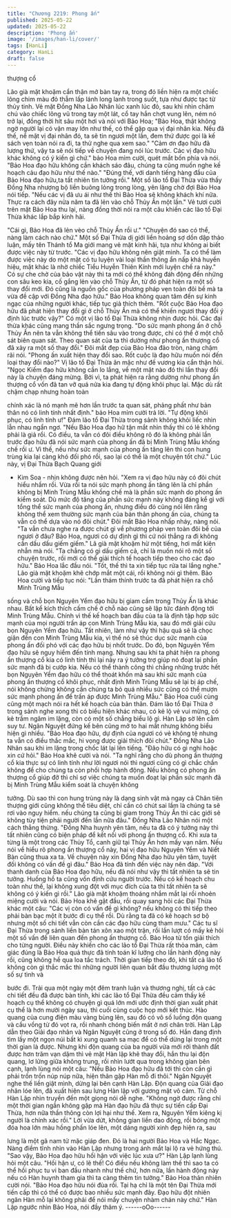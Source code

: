 ```yaml
---
title: "Chương 2219: Phong ấn"
published: 2025-05-22
updated: 2025-05-22
description: 'Phong ấn'
image: '/images/han-li/cover/'
tags: [HanLi]
category: HanLi
draft: false
---
```


thượng cổ

Lão già mặt khoặm cẩn thận mở bàn tay ra, trong đó liền hiện ra
một chiếc lông chim màu đỏ thẫm lấp lánh long lanh trong suốt,
tựa như được tạc từ thủy tinh.
Vẻ mặt Đồng Nha Lão Nhân lúc xanh lúc đỏ, sau khi nhìn chăm
chú vào chiếc lông vũ trong tay một lát, cổ tay hắn chợt vung lên,
ném nó trở lại, đồng thời hít sâu một hơi và nói với Bảo Hoa;
"Bảo Hoa, thật không ngờ người lại có vận may lớn như thế, có
thể gặp qua vị đại nhân kia. Nếu đã thế, nể mặt vị đại nhân đó, ta
sẽ tin ngươi một lần, đem thứ được gọi là kế sách vẹn toàn nói ra
đi, ta thử nghe qua xem sao."
"Cảm ơn đạo hữu đã lượng thứ, vậy ta sẽ nói tiếp về chuyện đang
nói lúc trước. Các vị đạo hữu khác không có ý kiến gì chứ." bảo
Hoa mỉm cười, quét mắt bốn phía và nói.
"Bảo Hoa đạo hữu không cần khách sáo đâu, chúng ta cũng
muốn nghe kế hoạch cảu đạo hữu như thế nào."
"Đúng thế, với danh tiếng hàng đầu của Bảo Hoa đạo hữu,ta tất
nhiên tin tưởng rồi."
Một số lão tổ Đại Thừa vừa thấy Đồng Nha nhượng bộ liền buông
lỏng trong lòng, yên lặng chờ đợi Bảo Hoa nói tiếp.
"Nếu các vị đã ưu ái như thế thì Bảo Hoa sẽ không khách khí nữa.
Thực ra cách đây nửa năm ta đã lẻn vào chỗ Thủy Ấn một lần."
Vẻ tươi cười trên mặt Bảo Hoa thu lại, nàng đồng thời nói ra một
câu khiến các lão tổ Đại Thừa khác lắp bắp kinh hãi.

"Cái gì, Bảo Hoa đã lẻn vèo chỗ Thủy Ấn rồi ư."
"Chuyện đó sao có thể, nàng làm cách nào chứ."
Một số Đại Thừa dị giới liền hoảng sợ dồn dập thảo luận, mấy tên
Thánh tổ Ma giới mang vẻ mặt kinh hãi, tựa như không ai biết
được việc này từ trước.
"Các vị đạo hữu không nên giật mình. Ta có thể làm được việc
này do một mặt có tu luyện vài loại thần thông ẩn nấp khá huyền
hiệu, mặt khác là nhờ chiếc Tiểu Huyễn Thiên Kính mới luyện chế
ra này."
Có sự che chở của bảo vật này thì ta mới có thể không đáh động
đến những con sâu keo kia, cố gắng lẻn vào chỗ Thủy Ấn, từ đó
phát hiện ra một số thay đổi mới. Đó cũng là nguồn gốc của
phương pháp vẹn toàn đôi bề mà ta vừa đề cập với Đồng Nha
đạo hữu." Bảo Hoa không quan tâm đến sự kinh ngạc của những
người khác, tiếp tục giả thích thêm.
"Rốt cuộc Bảo Hoa đạo hữu đã phát hiện thay đổi gì ở chỗ Thủy
Ấn mà có thể khiến ngươi thay đổi ý định lúc trước vậy?" Có một
vị lão tổ Đại Thừa không nhịn được hỏi.
Các đại thừa khác cũng mang thần sắc ngưng trọng.
"Do sức mạnh phong ấn ở chỗ Thủy Ấn nên ta vẫn không thể tiến
sâu vào trong được, chỉ có thể ở một chỗ sát biên quan sát. Theo
quan sát của ta thì dường như phong ấn thượng cổ đã xảy ra một
số thay đổi." Đôi mắt đẹp của Bảo Hoa đảo tròn, nàng chậm rãi
nói.
"Phong ấn xuất hiện thay đổi sao. Rốt cuộc là đạo hữu muốn nói
đến loại thay đổi nào?" Vị lão tổ Đại Thừa ăn mặc như đế vương
kia cẩn thận hỏi.
"Ngọc Kiếm đạo hữu không cần lo lắng, về một mặt nào đó thi lần
thay đổi này là chuyện đáng mừng. Bởi vì, ta phát hiện ra rằng
dường như phong ấn thượng cổ vốn đã tan vỡ quá nửa kia đang
tự động khôi phục lại. Mặc dù rất chậm chạp nhưng hoàn toàn

chính xác là nó mạnh mẽ hơn lần trước ta quan sát, phảng phất
như bản thân nó có linh tính nhất định." bảo Hoa mỉm cười trả lời.
"Tự động khôi phục, có linh tính ư!"
Đám lão tổ Đại Thừa trong sảnh không khỏi liếc nhìn lẫn nhau
ngẩn ngơ.
"Nếu Bảo Hoa đạo hữ tận mắt nhìn thấy thì có lẽ không phải là
giả rồi. Có điều, ta vẫn có đôi điều không rõ đó là không phải lần
trước đạo hữu đã nói sức mạnh của phong ấn đã bị Minh Trùng
Mẫu khống chế rồi ư. Vì thế, nếu như sức mạnh của phong ấn
tăng lên thì con hung trùng kia lại càng khó đối phó rồi, sao lại có
thể là một chuyện tốt chứ." Lúc này, vị Đại Thừa Bạch Quang giới
- Kim Soa - nhịn không được nên hỏi.
"Xem ra vị đạo hữu này có đôi chút hiểu nhầm rồi. Vừa rồi ta nói
sức mạnh phong ấn tăng lên là chỉ phần không bị Minh Trùng
Mẫu khống chế mà là phần sức mạnh do phong ấn kiểm soát. Dù
mức độ tăng của phần sức mạnh này không đáng kể gì với tổng
thể sức mạnh của phong ấn, nhưng điều đó cũng nói lên rằng
không thể xem thường sức mạnh của bản thân phong ấn của,
chúng ta vẫn có thể dựa vào nó đôi chút." Đôi mắt Bảo Hoa nhấp
nháy, nàng nói.
"Ta vẫn chưa nghe ra được chút gì về phương pháp ven toàn đôi
bề của ngươi ở đâu? Bảo Hoa, ngươi có dự định gì thì cứ nói
thẳng ra đi không cần dấu dấu giếm giếm." Lã già mặt khoặm hừ
một tiếng, hơi mất kiên nhẫn mà nói.
"Ta chẳng có gì dấu giếm cả, chỉ là muốn nói rõ một số chuyện
trước, rồi mới có thể giải thích tế hoạch tiếp theo cho các đạo
hữu." Bảo Hoa lắc đầu nói.
"Tốt, thế thì ta xin tiếp tục rửa tai lắng nghe." Lão già mặt khoặm
khẽ chớp mắt một cái, rồi không nói gì thêm.
Bảo Hoa cười và tiếp tục nói:
"Lần thám thính trước ta đã phát hiện ra chỗ Minh Trùng Mẫu

sống và chỗ bọn Nguyên Yểm đạo hữu bị giam cầm trong Thủy
Ấn là khác nhau. Bất kể kích thích cấm chế ở chỗ nào cũng sẽ lập
tức đánh động tới Minh Trùng Mẫu. Chính vì thế kế hoạch ban
đầu của ta là định tập hợp sức mạnh của mọi người trấn áp con
Minh Trùng Mẫu kia, sau đó mới giải cứu bọn Nguyên Yểm đạo
hữu. Tất nhiên, làm như vậy thì hậu quả sẽ là chọc giận đến con
Minh Trùng Mẫu kia, vì thế nó sẽ thúc dục sức mạnh của phong
ấn đối phó với các đạo hữu bị nhốt trước. Do đó, bọn Nguyên
Yểm đạo hữu sẽ nguy hiểm đến tính mạng. Nhưng sau khi ta phát
hiện ra phong ấn thượng cổ kia có linh tính thì lại nảy ra ý tưởng
trợ giúp nó đoạt lại phần sức mạnh đã bị cướp kia. Nếu có thể
thành công thì chẳng những trước hết bọn Nguyên Yểm đạo hữu
có thể thoát khốn mà sau khi sức mạnh của phong ấn thượng cổ
khôi phục, nhất định Minh Trùng Mẫu sẽ lại bị áp chế, nói không
chừng không cần chúng ta bỏ quá nhiều sức cũng có thể mượn
sức mạnh phong ấn để trấn áp được Minh Trùng Mẫu."
Bảo Hoa cuối cùng cũng một mạch nói ra hết kế hoạch của bản
thân.
Đám lão tổ Đại Thừa ở trong sảnh nghe xong thì có biểu hiện
khác nhau, có kẻ lộ vẻ vui mừng, có kẻ trầm ngâm im lặng, còn có
một số chẳng biểu lộ gì.
Hàn Lập sờ lên cằm suy tư.
Ngân Nguyệt đứng kế bên cũng mở to hai mắt nhưng không biểu
hiện gì nhiều.
"Bảo Hoa đạo hữu, dự định của ngươi có vẻ không tệ nhưng ta
vẫn có điều thắc mắc, hi vọng được giải thích đôi chút." Đồng Nha
Lão Nhân sau khi im lặng trong chốc lát lại lên tiếng.
"Đăọ hữu có gì nghi hoặc xin cứ hỏi." Bảo Hoa khẽ cười và nói.
"Ta nghĩ rằng cho dù phong ấn thượng cổ kia thực sự có linh tính
như lời ngươi nói thì ngươi cũng có gì chắc chắn không để cho
chúng ta còn phối hợp hành động. Nếu không có phong ấn
thượng cổ giúp đỡ thì chỉ sợ việc chúng ta muốn đoạt lại phần
sức mạnh đã bị Minh Trùng Mẫu kiểm soát là chuyện không

tưởng. Dù sao thì con hung trùng này là dạng sinh vật mà ngay
cả Chân tiên thượng giới cũng không thể tiêu diệt, chỉ cần có chút
sai lầm là chúng ta sẽ rơi vào nguy hiểm. nếu chúng ta cũng bị
giam trong Thủy Ấn thì các giới sẽ không tùy tiện phái người đến
lần nữa đâu." Đồng Nha Lão Nhân nói một cách thẳng thừng.
"Đồng Nha huynh yên tâm, nếu ta đã có ý tưởng này thì tất nhiên
cũng có biện pháp để kết nối với phong ấn thượng cổ. Khi xưa ta
từng là một trong các Thủy Tổ, canh giữ tại Thủy Ấn hơn mấy vạn
năm. Nếu nói về hiểu rõ phong ấn thượng cổ này, hai vị đạo hữu
Nguyên Yểm và Niết Bàn cũng thua xa ta. Về chuyện này xin
Đồng Nha đạo hữu yên tâm, tuyệt đối không có vấn đề gì đâu."
Bảo Hoa đã tính đến việc này nên đáp.
"Với thanh danh của Bảo Hoa đạo hữu, nếu đã nói như vậy thì tất
nhiên ta sẽ tin tưởng. Huống hồ ta cũng vốn định cứu người
trước. Nếu có kế hoạch chu toàn như thế, lại không xung đột với
mục đích của ta thì tất nhiên ta sẽ không có ý kiến gì rồi." Lão già
mặt khoặm thoáng nhắm mắt lại rồi nhoẻn miệng cười và nói.
Bảo Hoa khẽ gật đầu, rồi quay sang hỏi các Đại Thừa khác một
câu:
"Các vị còn có vấn đề gì không? nếu không có thì tiếp theo phải
bàn bạc một ít bước đi cụ thể rồi. Dù rằng ta đã có kê hoạch sơ
bộ nhưng một số chi tiết vẫn còn cần các đạo hữu cùng tham
mưu."
Các tu sĩ Đại Thừa trong sảnh liền bàn tán xôn xao một trận, rồi
lần lượt có mấy kẻ hỏi một số vấn đề liên quan đến phong ấn
thượng cổ.
Bảo Hoa từ tốn giải thích cho từng người.
Điều này khiến cho các lão tổ Đại Thừa rất thỏa mãn, cảm giác
đúng là Bảo Hoa quả thực đã tính toán kĩ lưỡng cho lần hành
động này rồi, cũng không hề qua loa tắc trách.
Thời gian tiếp theo đó, khi tất cả lão tổ không còn gì thắc mắc thì
những người liên quan bắt đầu thương lượng một số sự tình và

bước đi.
Trải qua một ngày một đêm tranh luận và thương nghị, tất cả các
chi tiết đều đã được bàn tính, khi các lão tổ Đại Thừa đều cảm
thấy kế hoạch cụ thể không có chuyện gì quá lớn mới ước định
thời gian xuất phát cụ thể là hơn mười ngày sau, thì cuối cùng
cuộc họp mới kết thúc.
Hào quang của cung điện màu vàng bùng lên, sau đó có vô số
luồng độn quang và cầu vồng từ đó vọt ra, rồi nhanh chóng biến
mất ở nơi chân trời.
Hàn Lập dẫn theo Giải đạo nhân và Ngân Nguyệt cũng ở trong số
đó.
Hắn đang định tìm lấy một ngọn núi bất kì xung quanh sa mạc để
có thể dừng lại trong một thời gian là được.
Nhưng khi độn quang của ba người vừa mới rời thành đất được
hơn trăm vạn dặm thì vẻ mặt Hàn lập khẽ thay đổi, hắn thu lại độn
quang, lơ lửng giữa không trung, rồi nhìn lướt qua trong không
gian bên cạnh, lạnh lùng nói một câu:
"Nếu Bảo Hoa đạo hữu đã tới thì còn cần gì phải trốn trốn núp
núp nữa, hiện thân gặp Hàn mỗ đi thôi."
Ngân Nguyệt nghe thế liền giật mình, dừng lại bên cạnh Hàn Lập.
Độn quang của Giải đạo nhân lóe lên, đã xuất hiện sau lưng Hàn
lập với gương mặt vô cảm.
Từ chỗ Hàn Lập nhìn truyền đến một giọng nói dễ nghe.
"Không ngờ được rằng chỉ một thời gian ngắn không gặp mà Hàn
đạo hữu đã thực sự tiến cấp Đại Thừa, hơn nữa thần thông còn
lợi hại như thế. Xem ra, Nguyên Yểm kiêng kị người là chính xác
rồi."
Lời vừa dứt, không gian liền dao động, rồi bóng một đóa hoa lớn
màu hồng phấn lóe lên, một dáng người xinh đẹp hiện ra, sau

lưng là một gã nam tử mặc giáp đen.
Đó là hai người Bảo Hoa và Hắc Ngạc.
Nàng điềm tĩnh nhìn vào Hàn Lập nhưng trong ánh mắt lại lộ ra vẻ
hứng thú.
"Sao vậy, Bảo Hoa đạo hữu hối hận với việc lúc xưa ư?" Hàn Lập
lạnh lùng hỏi một câu.
"Hối hận ư, có lẽ thế! Có điều nếu không làm thế thì sao ta có thể
hồi phục tu vi ban đầu nhanh như thế chứ, hơn nữa, lần hành
động này nếu có Hàn huynh tham gia thì ta càng thêm tin tưởng."
Bảo Hoa thản nhiên cười nói.
"Bảo Hoa đạo hữu nói đùa rồi. Tại hạ chỉ là một tên Đại Thừa mới
tiến cấp thì có thể có được bao nhiều sức mạnh đây. Đạo hữu đột
nhiên ngăn Hàn mỗ lại không phải để nói mấy chuyện nhàm chán
này chứ." Hàn Lập ngước nhìn Bảo Hoa, nói đầy thâm ý.
------oOo------
